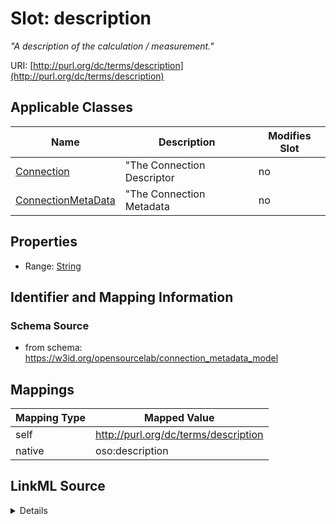 

# Slot: description


_"A description of the calculation / measurement."_





URI: [http://purl.org/dc/terms/description](http://purl.org/dc/terms/description)



<!-- no inheritance hierarchy -->





## Applicable Classes

| Name | Description | Modifies Slot |
| --- | --- | --- |
| [Connection](Connection.md) | "The Connection Descriptor |  no  |
| [ConnectionMetaData](ConnectionMetaData.md) | "The Connection Metadata |  no  |







## Properties

* Range: [String](String.md)





## Identifier and Mapping Information







### Schema Source


* from schema: https://w3id.org/opensourcelab/connection_metadata_model




## Mappings

| Mapping Type | Mapped Value |
| ---  | ---  |
| self | http://purl.org/dc/terms/description |
| native | oso:description |




## LinkML Source

<details>
```yaml
name: description
description: '"A description of the calculation / measurement."'
from_schema: https://w3id.org/opensourcelab/connection_metadata_model
rank: 1000
slot_uri: http://purl.org/dc/terms/description
alias: description
domain_of:
- ConnectionMetaData
- Connection
range: string
required: false

```
</details>